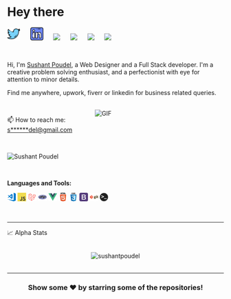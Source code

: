 <h1> Hey there </h1>

<p align="left">
<a href="https://twitter.com/sushant_pdll" target="_blank"><img height="30" src="https://raw.githubusercontent.com/sushant403/sushant403/master/assets/png/twitter.png?raw=true"></a>&nbsp;&nbsp;&nbsp;&nbsp;&nbsp;
<a href="https://www.linkedin.com/in/sushant-poudel-125457135/" target="_blank"><img height="30" src="https://raw.githubusercontent.com/sushant403/sushant403/master/assets/png/linkedin.png?raw=true"></a>&nbsp;&nbsp;&nbsp;&nbsp;&nbsp;
<a href="https://www.instagram.com/sushant_pdll/" target="_blank"><img height="30" src="https://image.flaticon.com/icons/svg/725/725278.svg"></a>&nbsp;&nbsp;&nbsp;&nbsp;&nbsp;
<a href="https://discord.gg/34HpwMdK/" target="_blank"><img height="30" src="https://www.flaticon.com/premium-icon/icons/svg/2626/2626288.svg"></a>&nbsp;&nbsp;&nbsp;&nbsp;&nbsp;
<a href="https://www.upwork.com/o/profiles/users/~010f233202f1bb5ba7/" target="_blank"><img height="30" src="https://s3.amazonaws.com/clarityfm-production/attachments/15782/default/Untitled_design_(55).png?1492805681"></a>&nbsp;&nbsp;&nbsp;&nbsp;&nbsp;
<a href="https://www.fiverr.com/sushantpdl" target="_blank"><img height="30" src="https://www.flaticon.com/svg/static/icons/svg/732/732199.svg"></a>&nbsp;&nbsp;&nbsp;&nbsp;&nbsp;
</p>

<br>

Hi, I'm [Sushant Poudel](https://sushant403.github.io/), a Web Designer and a Full Stack developer. I'm a creative problem solving enthusiast, and a perfectionist with eye for attention to minor details. 

Find me anywhere, upwork, fiverr or linkedin for business related queries.

<br>

 <img align="right" width="300" alt="GIF" src="https://miro.medium.com/max/1360/1*IRGHmiGsa16stedQvIaZfw.gif" />


📫 How to reach me: [s******del@gmail.com](mailto:sushantpaudel@gmail.com)

 <br>

<p align="left"> <img src="https://img.shields.io/twitter/follow/sushant_pdll?label=Sushant%20Poudel&style=social" alt="Sushant Poudel" /> </p>

 <br>

**Languages and Tools:**
<br>

<code><img height="20" src="https://raw.githubusercontent.com/github/explore/80688e429a7d4ef2fca1e82350fe8e3517d3494d/topics/visual-studio-code/visual-studio-code.png"></code>
<code><img height="20" src="https://raw.githubusercontent.com/github/explore/80688e429a7d4ef2fca1e82350fe8e3517d3494d/topics/javascript/javascript.png"></code>
<code><img height="20" src="https://raw.githubusercontent.com/github/explore/80688e429a7d4ef2fca1e82350fe8e3517d3494d/topics/laravel/laravel.png"></code>
<code><img height="20" src="https://raw.githubusercontent.com/github/explore/80688e429a7d4ef2fca1e82350fe8e3517d3494d/topics/php/php.png"></code>
<code><img height="20" src="https://raw.githubusercontent.com/github/explore/80688e429a7d4ef2fca1e82350fe8e3517d3494d/topics/vue/vue.png"></code>
<code><img height = "20" src = "https://raw.githubusercontent.com/github/explore/80688e429a7d4ef2fca1e82350fe8e3517d3494d/topics/html/html.png"></code>
<code><img height = "20" src = "https://raw.githubusercontent.com/github/explore/80688e429a7d4ef2fca1e82350fe8e3517d3494d/topics/css/css.png"></code>
<code><img height = "20" src = "https://raw.githubusercontent.com/github/explore/80688e429a7d4ef2fca1e82350fe8e3517d3494d/topics/bootstrap/bootstrap.png"></code>
<code><img height="20" src="https://raw.githubusercontent.com/github/explore/80688e429a7d4ef2fca1e82350fe8e3517d3494d/topics/git/git.png"></code>
<code><img height="20" src="https://raw.githubusercontent.com/github/explore/80688e429a7d4ef2fca1e82350fe8e3517d3494d/topics/terminal/terminal.png"></code>

<br>

<hr>

<summary>📈 Alpha Stats</summary> <br>

<p align="center"> <img src="https://github-readme-stats.vercel.app/api?username=sushant403&show_icons=true&theme=gotham" alt="sushantpoudel" />

</br>
<br>
<hr>
<div align="center">

### Show some ❤️ by starring some of the repositories!

</div>

<!-- <br><br> -->

<!-- <a href="https://github.com/sushant403/college-board" target="_blank">
  <img align="center" src="https://github-readme-stats.vercel.app/api/pin/?username=sushant403&repo=college-board&theme=dracula" />
</a>&nbsp;&nbsp;

<a href="https://github.com/sushant403/college-board" target="_blank">
  <img align="center" src="https://github-readme-stats.vercel.app/api/pin/?username=sushant403&repo=college-board&theme=dracula" />
</a> -->